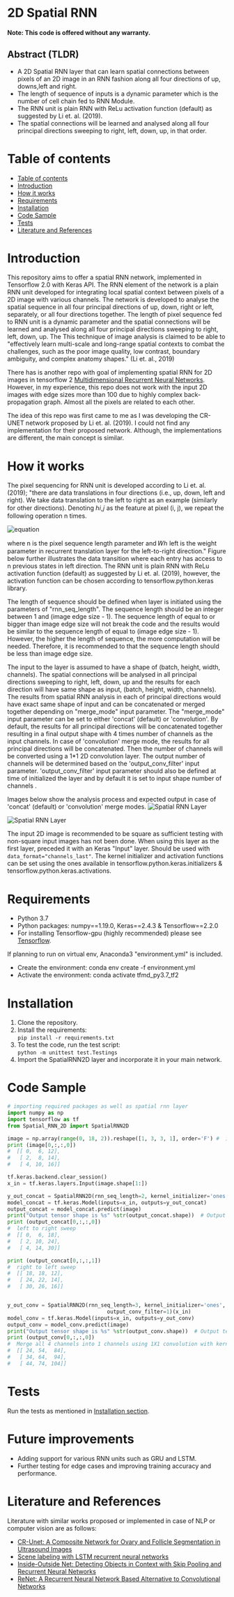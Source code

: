# 2D Spatial RNN

#### Note: This code is offered without any warranty.

## Abstract (TLDR)
  * A 2D Spatial RNN layer that can learn spatial connections between pixels of an 2D image in an RNN fashion 
  along all four directions of up, downs,left and right.
  * The length of sequence of inputs is a dynamic parameter which is the number of cell chain fed to RNN Module. 
  * The RNN unit is plain RNN with ReLu activation function (default) as suggested by Li et. al. (2019).  
  * The spatial connections will be learned and analysed along all four principal directions sweeping to right, left, 
  down, up, in that order. 

# Table of contents

<!--ts-->
   * [Table of contents](#table-of-contents)
   * [Introduction](#introduction)
   * [How it works](#how-it-works)
   * [Requirements](#requirements)
   * [Installation](#installation)
   * [Code Sample](#code-sample)
   * [Tests](#tests)
   * [Literature and References](#literature-and-References)
<!--te-->


# Introduction

This repository aims to offer a spatial RNN network, implemented in Tensorflow 2.0 with Keras API. The RNN element of 
the network is a plain RNN unit developed for integrating local spatial context between pixels of a 2D image with 
various channels. The network is developed to analyse the spatial sequence in all four principal directions of up, 
down, right or left, separately, or all four directions together. The length of pixel sequence fed to RNN 
unit is a dynamic parameter and the spatial connections will be learned and analysed along all four principal 
directions sweeping to right, left, down, up. The This technique of image analysis is claimed to be able to 
"effectively learn multi-scale and 
long-range spatial contexts to combat the challenges, such as the poor image quality, low contrast, boundary ambiguity, 
and complex anatomy shapes." (Li et. al., 2019)
 
There has is another repo with goal of implementing spatial RNN for 2D images in tensorflow 2 
[Multidimensional Recurrent Neural Networks](https://github.com/T-Almeida/tensorflow-keras-multidimensional-rnn). 
However, in my experience, this repo does not work with the input 2D images with edge sizes more than 100 due to highly 
complex back-propagation graph. Almost all the pixels are related to each other. 

The idea of this repo was first came to me as I was developing the CR-UNET network proposed by Li et. al. (2019). 
I could not find 
any implementation for their proposed network. Although, the implementations are different, the main concept is similar.


# How it works

The pixel sequencing for RNN unit is developed according to Li et. al. (2019); "there are data translations in four 
directions (i.e., up, down, left and right). We take data translation to the left to right as an example (similarly for 
other directions). Denoting ℎ𝑖,𝑗 as the feature at pixel (i, j), we repeat the following operation n times. 

![equation](images/plain_rnn_equation.PNG)

where n is the pixel sequence length parameter and 𝑊ℎ left is the weight parameter in recurrent translation layer 
for the left-to-right direction." Figure below further illustrates the data transition where each entry has access to 
n previous states in left direction. The RNN unit is plain RNN with ReLu activation function (default) as suggested by 
Li et. al. (2019), however, the activation function can be chosen according to tensorflow.python.keras library.

The length of sequence should be defined when layer is initiated using the parameters of "rnn_seq_length".
The sequence length should be an integer between 1 and (image edge size - 1). The sequence length of equal to or bigger 
than image edge size will not break the code and the results would be similar to the sequence length of equal to
(image edge size - 1). However, the higher the length of sequence, the more computation will be needed. Therefore, it 
is recommended to that the sequence length should be less than image edge size.

The input to the layer is assumed to have a shape of (batch, height, width, channels).
The spatial connections will be analysed in all principal directions sweeping to right, left, down, up and the results 
for each direction will have same shape as input, (batch, height, width, channels).
The results from spatial RNN analysis in each of principal directions would have exact same shape of input and can be 
concatenated or merged together depending on "merge_mode" input parameter. 
The "merge_mode" input parameter can be set to either 'concat' (default) or 'convolution'. By default, the results for 
all principal directions will be concatenated together resulting in a final output shape with 4 times number of 
channels as the input channels. In case of 'convolution' merge mode, the results for all principal directions will be 
concatenated. Then the number of channels will be converted using a 1*1 2D convolution layer.
The output number of channels will be determined based on the 'output_conv_filter' input parameter. 
'output_conv_filter' input parameter should also be defined at time of initialized the layer and by default it is 
set to input shape number of channels .

Images below show the analysis process and expected output in case of 'concat' (default) or 'convolution' merge modes.
![Spatial RNN Layer](images/spatial_rnn_layer_conc.PNG) 


![Spatial RNN Layer](images/spatial_rnn_layer_conv.PNG) 
        
The input 2D image is recommended to be square as sufficient testing with non-square input images has not been done. 
When using this layer as the first layer,
preceded it with an Keras "Input" layer. Should be used with `data_format="channels_last"`. The kernel initializer and 
activation functions can be set using the ones
available in tensorflow.python.keras.initializers & tensorflow.python.keras.activations.


# Requirements
  * Python 3.7
  * Python packages: numpy==1.19.0, Keras==2.4.3 & Tensorflow==2.2.0
  * For installing Tensorflow-gpu (highly recommended) please see [Tensorflow](https://www.tensorflow.org/).
  
  If planning to run on virtual env, Anaconda3 "environment.yml" is included.   
  * Create the environment: conda env create -f environment.yml
  * Activate the environment: conda activate tfmd_py3.7_tf2 


# Installation
1. Clone the repository.
2. Install the requirements:   
`pip install -r requirements.txt`
3. To test the code, run the test script:  
`python -m unittest test.Testings`
4. Import the SpatialRNN2D layer and incorporate it in your main network. 

# Code Sample
```python
# importing required packages as well as spatial rnn layer 
import numpy as np
import tensorflow as tf
from Spatial_RNN_2D import SpatialRNN2D

image = np.array(range(0, 18, 2)).reshape([1, 3, 3, 1], order='F') #  input image shape (batch=1, H=3, W=3, Ch=1)
print (image[0,:,:,0])
#  [[ 0,  6, 12],
#   [ 2,  8, 14],
#   [ 4, 10, 16]]

tf.keras.backend.clear_session()
x_in = tf.keras.layers.Input(image.shape[1:])

y_out_concat = SpatialRNN2D(rnn_seq_length=2, kernel_initializer='ones', merge_mode='concat')(x_in) 
model_concat = tf.keras.Model(inputs=x_in, outputs=y_out_concat)
output_concat = model_concat.predict(image)
print("Output tensor shape is %s" %str(output_concat.shape))  # Output tensor shape is (1,3,3,4) 
print (output_concat[0,:,:,0])
#  left to right sweep
#  [[ 0,  6, 18],
#   [ 2, 10, 24],
#   [ 4, 14, 30]]

print (output_concat[0,:,:,1])
#  right to left sweep
#  [[ 18, 18, 12],
#   [ 24, 22, 14],
#   [ 30, 26, 16]]


y_out_conv = SpatialRNN2D(rnn_seq_length=3, kernel_initializer='ones', merge_mode='convolution',
                                output_conv_filter=1)(x_in)
model_conv = tf.keras.Model(inputs=x_in, outputs=y_out_conv)
output_conv = model_conv.predict(image)
print("Output tensor shape is %s" %str(output_conv.shape))  # Output tensor shape is (1,3,3,1) 
print (output_conv[0,:,:,0])
#  Merge all 4 channels into 1 channels using 1X1 convolution with kernel ones. Sum of all channels. 
#  [[ 24, 54,  84],
#   [ 34, 64,  94],
#   [ 44, 74, 104]]
```

# Tests
Run the tests as mentioned in [Installation section](#installation).

# Future improvements
* Adding support for various RNN units such as GRU and LSTM. 
* Further testing for edge cases and improving training accuracy and performance.

# Literature and References
Literature with similar works proposed or implemented in case of NLP or computer vision are as follows:
  * [CR-Unet: A Composite Network for Ovary and Follicle Segmentation in Ultrasound Images](https://pubmed.ncbi.nlm.nih.gov/31603808/)
  * [Scene labeling with LSTM recurrent neural networks](https://ieeexplore.ieee.org/abstract/document/7298977)
  * [Inside-Outside Net: Detecting Objects in Context with Skip Pooling and Recurrent Neural Networks](https://arxiv.org/abs/1512.04143)
  * [ReNet: A Recurrent Neural Network Based Alternative to Convolutional Networks](https://arxiv.org/abs/1505.00393)